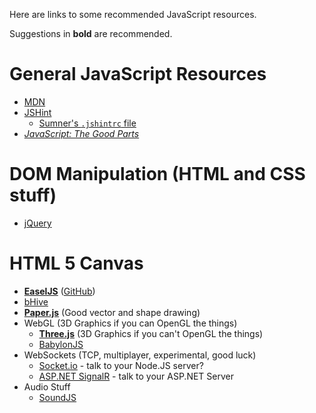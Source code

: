 Here are links to some recommended JavaScript resources.

Suggestions in **bold** are recommended.

# General JavaScript Resources
- [MDN](https://developer.mozilla.org/en-US/)
- [JSHint](http://jshint.com/about/)
    - [Sumner's `.jshintrc` file](http://www.the-evans.family/sumner/.jshintrc)
- [*JavaScript: The Good
  Parts*](https://www.amazon.com/JavaScript-Good-Parts-Douglas-Crockford/dp/0596517742%3FSubscriptionId%3DAKIAILSHYYTFIVPWUY6Q%26tag%3Dduckduckgo-ffsb-20%26linkCode%3Dxm2%26camp%3D2025%26creative%3D165953%26creativeASIN%3D0596517742)

# DOM Manipulation (HTML and CSS stuff)
- [jQuery](http://jquery.com/)

# HTML 5 Canvas
- [**EaselJS**](http://createjs.com/easeljs#!) ([GitHub](https://github.com/CreateJS/EaselJS))
- [bHive](http://bhivecanvas.com/)
- [**Paper.js**](http://paperjs.org/) (Good vector and shape drawing)
- WebGL (3D Graphics if you can OpenGL the things)
    - [**Three.js**](https://threejs.org/) (3D Graphics if you can't OpenGL the things)
    - [BabylonJS](http://babylonjs.com/)
- WebSockets (TCP, multiplayer, experimental, good luck)
    - [Socket.io](http://socket.io/) - talk to your Node.JS server?
    - [ASP.NET SignalR](http://signalr.net/) - talk to your ASP.NET Server
- Audio Stuff
    - [SoundJS](http://createjs.com/docs/soundjs/modules/SoundJS.html)
